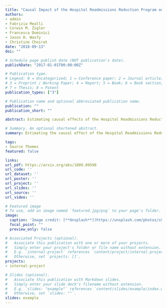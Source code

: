 ```yaml
---
title: "Causal Impact of the Hospital Readmissions Reduction Program on Hospital Readmissions and Mortality"
authors:
- admin
- Fabrizia Mealli
- Corwin M. Zigler
- Francesca Dominici
- Jason H. Wasfy
- Christine Choirat
date: "2018-09-13"
doi: ""

# Schedule page publish date (NOT publication's date).
publishDate: "2017-01-01T00:00:00Z"

# Publication type.
# Legend: 0 = Uncategorized; 1 = Conference paper; 2 = Journal article;
# 3 = Preprint / Working Paper; 4 = Report; 5 = Book; 6 = Book section;
# 7 = Thesis; 8 = Patent
publication_types: ["3"]

# Publication name and optional abbreviated publication name.
publication: ""
publication_short: ""

abstract: Estimating causal effects of the Hospital Readmissions Reduction Program (HRRP), part of the Affordable Care Act, has been very controversial. Associational studies have demonstrated de- creases in hospital readmissions, consistent with the intent of the program, although analyses with different data sources and methods have differed in estimating effects on patient mortality. To address these issues, we define the estimands of interest in the context of potential outcomes, we formalize a Bayesian structural time-series model for causal inference, and discuss the necessary assumptions for estimation of effects using observed data. The method is used to estimate the effect of the passage of HRRP on both the 30-day readmissions and 30-day mortality. We show that for acute myocardial infarction and congestive heart failure, HRRP caused reduction in readmissions while it had no statistically significant effect on mortality. However, for pneumonia, HRRP had no statistically significant effect on readmissions but caused an increase in mortality.

# Summary. An optional shortened abstract.
summary: Estimating the causal effect of the Hospital Readmissions Reduction on program on patient readmission and mortality rates.

tags:
- Source Themes
featured: false

links:
url_pdf: https://arxiv.org/abs/1809.09590
url_code: ''
url_dataset: ''
url_poster: ''
url_project: ''
url_slides: ''
url_source: ''
url_video: ''

# Featured image
# To use, add an image named `featured.jpg/png` to your page's folder. 
image:
  caption: 'Image credit: [**Unsplash**](https://unsplash.com/photos/s9CC2SKySJM)'
  focal_point: ""
  preview_only: false

# Associated Projects (optional).
#   Associate this publication with one or more of your projects.
#   Simply enter your project's folder or file name without extension.
#   E.g. `internal-project` references `content/project/internal-project/index.md`.
#   Otherwise, set `projects: []`.
projects:
- internal-project

# Slides (optional).
#   Associate this publication with Markdown slides.
#   Simply enter your slide deck's filename without extension.
#   E.g. `slides: "example"` references `content/slides/example/index.md`.
#   Otherwise, set `slides: ""`.
slides: example
---
```


